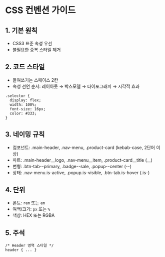 # CSS 컨벤션 가이드

## 1. 기본 원칙
- CSS3 표준 속성 우선
- 불필요한 중복 스타일 제거

## 2. 코드 스타일
- 들여쓰기는 스페이스 2칸
- 속성 선언 순서: 레이아웃 → 박스모델 → 타이포그래피 → 시각적 효과
```
.selector {
  display: flex;
  width: 100%;
  font-size: 16px;
  color: #333;
}
```

## 3. 네이밍 규칙
- 컴포넌트: .main-header, .nav-menu, .product-card (kebab-case, 2단어 이상)
- 파트: .main-header__logo, .nav-menu__item, .product-card__title (__)
- 변형: .btn-tab--primary, .badge--sale, .popup--center (--)
- 상태: .nav-menu.is-active, .popup.is-visible, .btn-tab.is-hover (.is-)

## 4. 단위
- 폰트: `rem` 또는 `em`
- 여백/크기: `px` 또는 `%`
- 색상: HEX 또는 RGBA

## 5. 주석
```
/* Header 영역 스타일 */
header { ... }
```